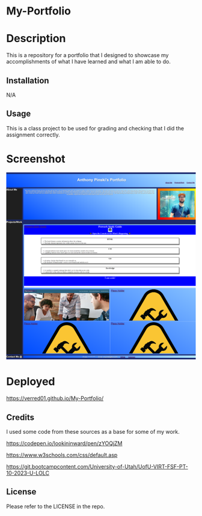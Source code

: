 # My-Portfolio

# Description
This is a repository for a portfolio that I designed to showcase my accomplishments of what I have learned and what I am able to do.

## Installation

N/A

## Usage

This is a class project to be used for grading and checking that I did the assignment correctly.

# Screenshot
![Alt text](<./assets/images/Opera Snapshot_2023-10-30_140121_verred01.github.io.png>)

# Deployed
https://verred01.github.io/My-Portfolio/

## Credits

I used some code from these sources as a base for some of my work.

https://codepen.io/lookininward/pen/zYOQjZM

https://www.w3schools.com/css/default.asp

https://git.bootcampcontent.com/University-of-Utah/UofU-VIRT-FSF-PT-10-2023-U-LOLC

## License

Please refer to the LICENSE in the repo.
